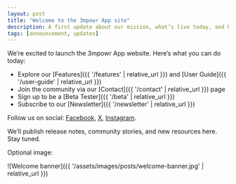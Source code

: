 ```yaml
---
layout: post
title: "Welcome to the 3mpowr App site"
description: A first update about our mission, what’s live today, and how to get involved.
tags: [announcement, updates]
---
```


We’re excited to launch the 3mpowr App website. Here’s what you can do today:

- Explore our [Features]({{ '/features' | relative_url }}) and [User Guide]({{ '/user-guide' | relative_url }})
- Join the community via our [Contact]({{ '/contact' | relative_url }}) page
- Sign up to be a [Beta Tester]({{ '/beta' | relative_url }})
- Subscribe to our [Newsletter]({{ '/newsletter' | relative_url }})

Follow us on social: [Facebook](https://www.facebook.com/3mpowrapp), [X](https://x.com/3mpwrApp0816), [Instagram](https://www.instagram.com/3mpowrapp/).

<!--more-->

We’ll publish release notes, community stories, and new resources here. Stay tuned.

Optional image:

![Welcome banner]({{ '/assets/images/posts/welcome-banner.jpg' | relative_url }})
